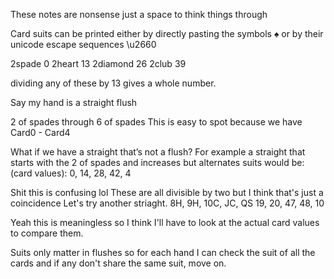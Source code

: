 These notes are nonsense just a space to think things through 


Card suits can be printed either by directly pasting the symbols ♠ or by their unicode escape sequences \u2660

2spade 0 
2heart 13
2diamond 26
2club 39

dividing any of these by 13 gives a whole number.

Say my hand is 
a straight flush

2 of spades through 6 of spades
This is easy to spot because we have Card0 - Card4 

What if we have a straight that’s not a flush?
For example a straight that starts with the 2 of spades and increases but alternates suits would be:
(card values):
0, 14, 28, 42, 4

Shit this is confusing lol 
These are all divisible by two but I think that's just a coincidence 
Let's try another striaght. 
8H, 9H, 10C, JC, QS
19, 20, 47, 48, 10

Yeah this is meaningless so I think I'll have to look at the actual card values to compare them.

Suits only matter in flushes so for each hand I can check the suit of all the cards and if any don't share the same suit, move on. 


